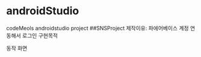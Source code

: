 # androidStudio
codeMeols androidstudio project
##SNSProject
제작이유: 파에어베이스 계정 연동해서 로그인 구현목적


동작 화면

